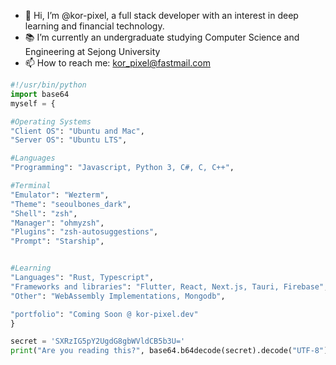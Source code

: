 - 👋 Hi, I’m @kor-pixel, a full stack developer with an interest in deep learning and financial technology.
- 📚 I’m currently an undergraduate studying Computer Science and Engineering at Sejong University
- 📫 How to reach me: kor_pixel@fastmail.com


```python
#!/usr/bin/python
import base64
myself = {

#Operating Systems
"Client OS": "Ubuntu and Mac",
"Server OS": "Ubuntu LTS",

#Languages
"Programming": "Javascript, Python 3, C#, C, C++",

#Terminal
"Emulator": "Wezterm",
"Theme": "seoulbones_dark",
"Shell": "zsh",
"Manager": "ohmyzsh",
"Plugins": "zsh-autosuggestions",
"Prompt": "Starship",


#Learning
"Languages": "Rust, Typescript",
"Frameworks and libraries": "Flutter, React, Next.js, Tauri, Firebase",
"Other": "WebAssembly Implementations, Mongodb",

"portfolio": "Coming Soon @ kor-pixel.dev"
}

secret = 'SXRzIG5pY2UgdG8gbWVldCB5b3U='
print("Are you reading this?", base64.b64decode(secret).decode("UTF-8"))
```
